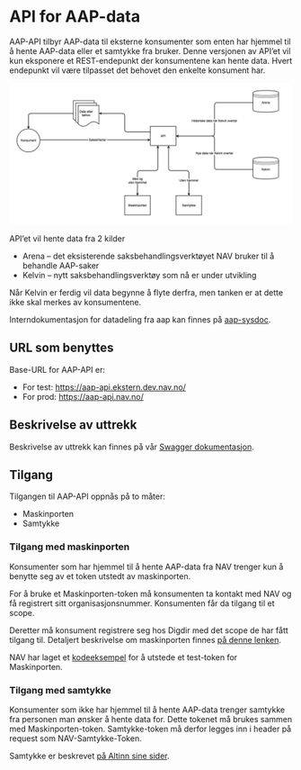 # API for AAP-data
AAP-API tilbyr AAP-data til eksterne konsumenter som enten har hjemmel til å hente AAP-data eller et samtykke fra bruker. Denne versjonen av API’et vil kun eksponere et REST-endepunkt der konsumentene kan hente data. Hvert endepunkt vil være tilpasset det behovet den enkelte konsument har.

![img](diagram.png)

API’et vil hente data fra 2 kilder
- Arena – det eksisterende saksbehandlingsverktøyet NAV bruker til å behandle AAP-saker
- Kelvin – nytt saksbehandlingsverktøy som nå er under utvikling

Når Kelvin er ferdig vil data begynne å flyte derfra, men tanken er at dette ikke skal merkes av konsumentene.

Interndokumentasjon for datadeling fra aap kan finnes på [aap-sysdoc](https://aap-sysdoc.ansatt.nav.no/funksjonalitet/Datadeling/funksjonell).

## URL som benyttes
Base-URL for AAP-API er:
- For test: https://aap-api.ekstern.dev.nav.no/
- For prod: https://aap-api.nav.no/

## Beskrivelse av uttrekk
Beskrivelse av uttrekk kan finnes på vår [Swagger dokumentasjon](https://aap-api.ekstern.dev.nav.no/swagger).

## Tilgang
Tilgangen til AAP-API oppnås på to måter:
- Maskinporten
- Samtykke

### Tilgang med maskinporten
Konsumenter som har hjemmel til å hente AAP-data fra NAV trenger kun å benytte seg av et token utstedt av maskinporten.

For å bruke et Maskinporten-token må konsumenten ta kontakt med NAV og få registrert sitt organisasjonsnummer. Konsumenten får da tilgang til et scope.

Deretter må konsument registrere seg hos Digdir med det scope de har fått tilgang til. Detaljert beskrivelse om maskinporten finnes [på denne lenken](https://samarbeid.digdir.no/maskinporten/ta-i-bruk-maskinporten/97).

NAV har laget et [kodeeksempel](https://github.com/navikt/aap-test-token-provider/blob/main/app/main/tokenprovider/makinporten/MaskinportenTokenProvider.kt) for å utstede et test-token for Maskinporten.

### Tilgang med samtykke
Konsumenter som ikke har hjemmel til å hente AAP-data trenger samtykke fra personen man ønsker å hente data for. Dette tokenet må brukes sammen med Maskinporten-token. Samtykke-token må derfor legges inn i header på request som NAV-Samtykke-Token.

Samtykke er beskrevet [på Altinn sine sider](https://altinn.github.io/docs/utviklingsguider/samtykke/).




